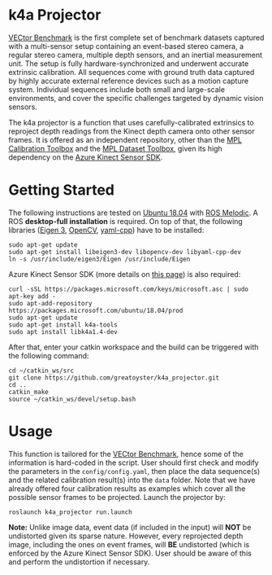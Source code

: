 # k4a Projector

[VECtor Benchmark](https://star-datasets.github.io/vector/) is the first complete set of benchmark datasets captured with a multi-sensor setup containing an event-based stereo camera, a regular stereo camera, multiple depth sensors, and an inertial measurement unit. The setup is fully hardware-synchronized and underwent accurate extrinsic calibration. All sequences come with ground truth data captured by highly accurate external reference devices such as a motion capture system. Individual sequences include both small and large-scale environments, and cover the specific challenges targeted by dynamic vision sensors.

The k4a projector is a function that uses carefully-calibrated extrinsics to reproject depth readings from the Kinect depth camera onto other sensor frames. It is offered as an independent repository, other than the [MPL Calibration Toolbox](https://github.com/mgaoling/mpl_calibration_toolbox) and the [MPL Dataset Toolbox](https://github.com/mgaoling/mpl_dataset_toolbox), given its high dependency on the [Azure Kinect Sensor SDK](https://github.com/microsoft/Azure-Kinect-Sensor-SDK).

# Getting Started

The following instructions are tested on [Ubuntu 18.04](https://ubuntu.com/download/desktop) with [ROS Melodic](http://wiki.ros.org/ROS/Installation). A ROS **desktop-full installation** is required. On top of that, the following libraries ([Eigen 3](https://eigen.tuxfamily.org/index.php?title=Main_Page), [OpenCV](https://opencv.org/releases/), [yaml-cpp](https://github.com/jbeder/yaml-cpp)) have to be installed:

```
sudo apt-get update
sudo apt-get install libeigen3-dev libopencv-dev libyaml-cpp-dev
ln -s /usr/include/eigen3/Eigen /usr/include/Eigen
```

Azure Kinect Sensor SDK (more details on [this page](https://docs.microsoft.com/en-us/azure/kinect-dk/sensor-sdk-download#linux-installation-instructions)) is also required:

```
curl -sSL https://packages.microsoft.com/keys/microsoft.asc | sudo apt-key add -
sudo apt-add-repository https://packages.microsoft.com/ubuntu/18.04/prod
sudo apt-get update
sudo apt-get install k4a-tools
sudo apt install libk4a1.4-dev
```

After that, enter your catkin workspace and the build can be triggered with the following command:

```
cd ~/catkin_ws/src
git clone https://github.com/greatoyster/k4a_projector.git
cd ..
catkin_make
source ~/catkin_ws/devel/setup.bash
```

# Usage

This function is tailored for the [VECtor Benchmark](https://star-datasets.github.io/vector/), hence some of the information is hard-coded in the script. User should first check and modify the parameters in the `config/config.yaml`, then place the data sequence(s) and the related calibration result(s) into the `data` folder. Note that we have already offered four calibration results as examples which cover all the possible sensor frames to be projected. Launch the projector by:

```
roslaunch k4a_projector run.launch
```

**Note:** Unlike image data, event data (if included in the input) will **NOT** be undistorted given its sparse nature. However, every reprojected depth image, including the ones on event frames, will **BE** undistorted (which is enforced by the Azure Kinect Sensor SDK). User should be aware of this and perform the undistortion if necessary.
